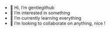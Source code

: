 - 👋 Hi, I’m gentlegithub
- 👀 I’m interested in something
- 🌱 I’m currently learning everything
- 💞️ I’m looking to collaborate on anything, nice !

<!---
gentlegithub/gentlegithub is a ✨ special ✨ repository because its `README.md` (this file) appears on your GitHub profile.
You can click the Preview link to take a look at your changes.
--->
